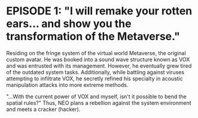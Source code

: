 # EPISODE 1: "I will remake your rotten ears... and show you the transformation of the Metaverse."

Residing on the fringe system of the virtual world Metaverse, the original custom avatar.
He was booked into a sound wave structure known as VOX and was entrusted with its management.
However, he eventually grew tired of the outdated system tasks. Additionally, while battling against viruses attempting to infiltrate VOX, he secretly refined his specialty in acoustic manipulation attacks into more extreme methods.

"...With the current power of VOX and myself, isn't it possible to bend the spatial rules?"
Thus, NEO plans a rebellion against the system environment and meets a cracker (hacker).

